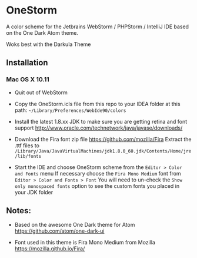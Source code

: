 # OneStorm
A color scheme for the Jetbrains WebStorm / PHPStorm / IntelliJ IDE based on the One Dark Atom theme.

Woks best with the Darkula Theme

## Installation

### Mac OS X 10.11

* Quit out of WebStorm

* Copy the OneStorm.icls file from this repo to your IDEA folder at this path:
`~/Library/Preferences/WebIde90/colors`

* Install the latest 1.8.xx JDK to make sure you are getting retina and font support
http://www.oracle.com/technetwork/java/javase/downloads/

* Download the Fira font zip file https://github.com/mozilla/Fira
Extract the .ttf files to `/Library/Java/JavaVirtualMachines/jdk1.8.0_60.jdk/Contents/Home/jre/lib/fonts`

* Start the IDE and choose OneStorm scheme from the `Editor > Color and Fonts` menu
If necessary choose the `Fira Mono Medium` font from `Editor > Color and Fonts > Font`
You will need to un-check the `Show only monospaced fonts` option to see the custom fonts you placed in your JDK folder

## Notes:

* Based on the awesome One Dark theme for Atom https://github.com/atom/one-dark-ui

* Font used in this theme is Fira Mono Medium from Mozilla https://mozilla.github.io/Fira/

